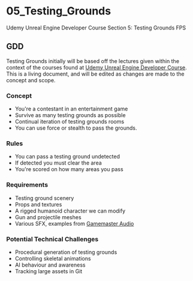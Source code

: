 # 05_Testing_Grounds
Udemy Unreal Engine Developer Course Section 5: Testing Grounds FPS

## GDD
Testing Grounds initially will be based off the lectures given within the context of the courses found at [Udemy Unreal Engine Developer Course](https://www.udemy.com/unrealcourse/ "Udemy Unreal Engine Developer"). This is a living document, and will be edited as changes are made to the concept and scope.

### Concept
* You're a contestant in an entertainment game
* Survive as many testing grounds as possible
* Continual iteration of testing grounds rooms
* You can use force or stealth to pass the grounds.

### Rules
* You can pass a testing ground undetected
* If detected you must clear the area
* You're scored on how many areas you pass

### Requirements
* Testing ground scenery
* Props and textures
* A rigged humanoid character we can modify
* Gun and projectile meshes
* Various SFX, examples from [Gamemaster Audio](https://www.gamemasteraudio.com/ "Gamemaster Audio - Professional Sound Effects, Sounds for Games")

### Potential Technical Challenges
* Procedural generation of testing grounds
* Controlling skeletal animations
* AI behaviour and awareness
* Tracking large assets in Git
